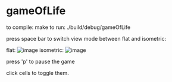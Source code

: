 # gameOfLife

to compile: make
to run: ./build/debug/gameOfLife

press space bar to switch view mode between flat and isometric:

flat:
![image](https://user-images.githubusercontent.com/47746832/229317778-881fddf1-1c8f-4604-a8f6-77fac09aff7d.png)
isometric:
![image](https://user-images.githubusercontent.com/47746832/229317033-5b89753f-7590-43dc-83af-afb994992df8.png)

press 'p' to pause the game

click cells to toggle them.

